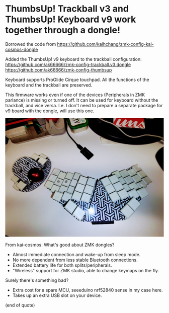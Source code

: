# ThumbsUp! Trackball v3 and ThumbsUp! Keyboard v9 work together through a dongle!

Borrowed the code from https://github.com/kaihchang/zmk-config-kai-cosmos-dongle

Added the ThumbsUp! v9 keyboard to the trackball configuration:
https://github.com/ak66666/zmk-config-trackball.v3.dongle 
https://github.com/ak66666/zmk-config-thumbsup


Keyboard supports ProGlide Cirque touchpad. 
All the functions of the keyboard and the trackball are preserved.

This firmware works even if one of the devices (Peripherals in ZMK parlance) is missing or turned off.
It can be used for keyboard without the trackball, and vice versa.
I.e. I don't need to prepare a separate package for v9 board with the dongle, will use this one.

![Photos](https://github.com/ak66666/zmk-config-trackball-v3-and-keyboard-v9.dongle/blob/main/photos/20250917_Keyboard_Trackball_Dongle.jpg)

From kai-cosmos:
What's good about ZMK dongles?<br/>
- Almost immediate connection and wake-up from sleep mode.<br/>
- No more dependent from less stable Bluetooth connections.<br/>
- Extended battery life for both splits/peripherals.<br/>
- "Wireless" support for ZMK studio, able to change keymaps on the fly.<br/>

Surely there's something bad?<br/>
- Extra cost for a spare MCU, seeeduino nrf52840 sense in my case here.<br/>
- Takes up an extra USB slot on your device.

(end of quote)
